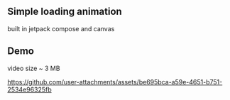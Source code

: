## Simple loading animation
built in jetpack compose and canvas

## Demo
video size ~ 3 MB

https://github.com/user-attachments/assets/be695bca-a59e-4651-b751-2534e96325fb
